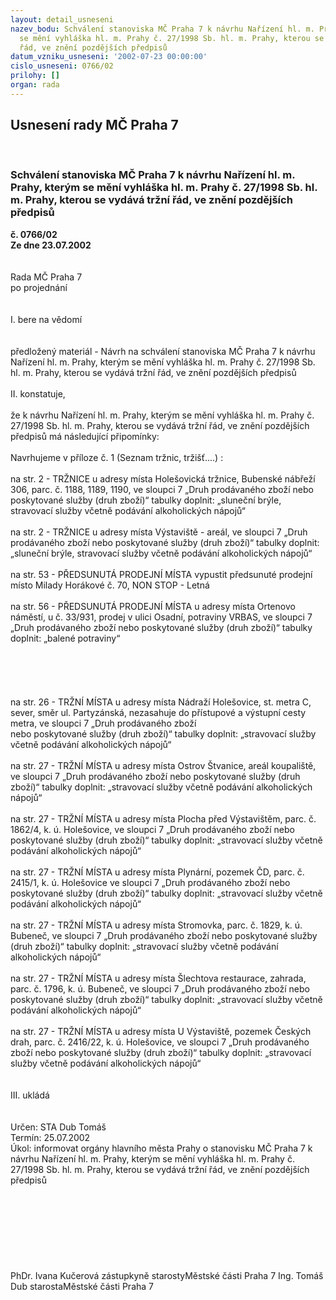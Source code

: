 ```yaml
---
layout: detail_usneseni
nazev_bodu: Schválení stanoviska MČ Praha 7 k návrhu Nařízení hl. m. Prahy, kterým
  se mění vyhláška hl. m. Prahy č. 27/1998 Sb. hl. m. Prahy, kterou se vydává tržní
  řád, ve znění pozdějších předpisů
datum_vzniku_usneseni: '2002-07-23 00:00:00'
cislo_usneseni: 0766/02
prilohy: []
organ: rada
---
```

<div id="ucUsn_pList" class="usn">
	<span><h2>Usnesení rady MČ Praha 7 </h2>
<br></span><div class="standBody">
<span><h3>Schválení stanoviska MČ Praha 7 k návrhu Nařízení hl. m. Prahy, kterým se mění vyhláška hl. m. Prahy č. 27/1998 Sb. hl. m. Prahy, kterou se vydává tržní řád, ve znění pozdějších předpisů</h3></span><div class="center">
		<strong>č. 0766/02</strong><br>
	</div>
<div class="center">
		<strong>Ze dne 23.07.2002</strong><br><br>
	</div>
<br>Rada MČ Praha 7<br>po projednání<br><br><br>I.	bere na vědomí<br><br> <br>předložený materiál - Návrh na schválení stanoviska MČ Praha 7 k návrhu Nařízení hl. m. Prahy, kterým se mění vyhláška hl. m. Prahy č. 27/1998 Sb. hl. m. Prahy, kterou se vydává tržní řád, ve znění pozdějších předpisů<br><br>II.	konstatuje,<br><br>že k návrhu Nařízení hl. m. Prahy, kterým se mění vyhláška hl. m. Prahy č. 27/1998 Sb. hl. m. Prahy, kterou se vydává tržní řád, ve znění pozdějších předpisů má následující připomínky:<br><br>Navrhujeme v příloze č. 1 (Seznam tržnic, tržišť....) :<br><br>na str. 2 - TRŽNICE u adresy místa Holešovická tržnice, Bubenské nábřeží 306, parc. č. 1188, 1189, 1190, ve sloupci 7 „Druh prodávaného zboží nebo poskytované služby (druh zboží)“ tabulky doplnit: „sluneční brýle, stravovací služby včetně podávání alkoholických nápojů“<br><br>na str. 2 - TRŽNICE u adresy místa Výstaviště - areál, ve sloupci 7 „Druh prodávaného zboží nebo poskytované služby (druh zboží)“ tabulky doplnit: „sluneční brýle, stravovací služby včetně podávání alkoholických nápojů“<br><br>na str. 53 - PŘEDSUNUTÁ PRODEJNÍ MÍSTA  vypustit předsunuté prodejní místo Milady Horákové  č. 70, NON STOP - Letná<br><br>na str. 56 - PŘEDSUNUTÁ PRODEJNÍ MÍSTA u adresy místa Ortenovo náměstí, u č. 33/931, prodej v ulici Osadní, potraviny VRBAS, ve sloupci 7 „Druh prodávaného zboží nebo poskytované služby (druh zboží)“ tabulky doplnit: „balené potraviny“<br><br><br><br><br><br>na str. 26 - TRŽNÍ MÍSTA u adresy místa Nádraží Holešovice, st. metra C, sever, směr ul. Partyzánská, nezasahuje do přístupové a výstupní cesty metra, ve sloupci 7 „Druh prodávaného zboží <br>nebo poskytované služby (druh zboží)“ tabulky doplnit: „stravovací služby včetně podávání alkoholických nápojů“<br><br>na str. 27 - TRŽNÍ MÍSTA u adresy místa Ostrov Štvanice, areál koupaliště, ve sloupci 7 „Druh prodávaného zboží nebo poskytované služby (druh zboží)“ tabulky doplnit: „stravovací služby včetně podávání alkoholických nápojů“<br>	<br>na str. 27 - TRŽNÍ MÍSTA u adresy místa Plocha před Výstavištěm, parc. č. 1862/4, k. ú. Holešovice, ve sloupci 7 „Druh prodávaného zboží nebo poskytované služby (druh zboží)“ tabulky doplnit: „stravovací služby včetně podávání alkoholických nápojů“<br><br>na str. 27 - TRŽNÍ MÍSTA u adresy místa Plynární, pozemek ČD, parc. č. 2415/1, k. ú. Holešovice ve sloupci 7 „Druh prodávaného zboží nebo poskytované služby (druh zboží)“ tabulky doplnit: „stravovací služby včetně podávání alkoholických nápojů“<br><br>na str. 27 - TRŽNÍ MÍSTA u adresy místa Stromovka, parc. č. 1829, k. ú. Bubeneč, ve sloupci 7 „Druh prodávaného zboží nebo poskytované služby (druh zboží)“ tabulky doplnit: „stravovací služby včetně podávání alkoholických nápojů“<br><br>na str. 27 - TRŽNÍ MÍSTA u adresy místa Šlechtova restaurace, zahrada, parc. č. 1796, k. ú. Bubeneč, ve sloupci 7 „Druh prodávaného zboží nebo poskytované služby (druh zboží)“ tabulky doplnit: „stravovací služby včetně podávání alkoholických nápojů“<br><br>na str. 27 - TRŽNÍ MÍSTA u adresy místa U Výstaviště, pozemek Českých drah, parc. č. 2416/22, k. ú. Holešovice, ve sloupci 7 „Druh prodávaného zboží nebo poskytované služby (druh zboží)“ tabulky doplnit: „stravovací služby včetně podávání alkoholických nápojů“<br><br><br>III.	ukládá <br><br> <br>Určen:	STA Dub Tomáš<br>Termín: 25.07.2002<br>Úkol:	informovat orgány hlavního města Prahy o stanovisku MČ Praha 7 k návrhu Nařízení hl. m. Prahy, kterým se mění vyhláška hl. m. Prahy č. 27/1998 Sb. hl. m. Prahy, kterou se vydává tržní řád, ve znění pozdějších předpisů<br> <br><br><br><br><br><br> <br>	<br>PhDr. Ivana Kučerová zástupkyně starostyMěstské části Praha 7	Ing. Tomáš Dub starostaMěstské části Praha 7<br>	<br><br>
</div>
</div>
